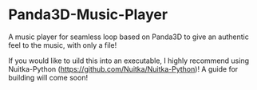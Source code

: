 # Panda3D-Music-Player
A music player for seamless loop based on Panda3D to give an authentic feel to the music, with only a file!

If you would like to uild this into an executable, I highly recommend using Nuitka-Python (https://github.com/Nuitka/Nuitka-Python)! A guide for building will come soon!
